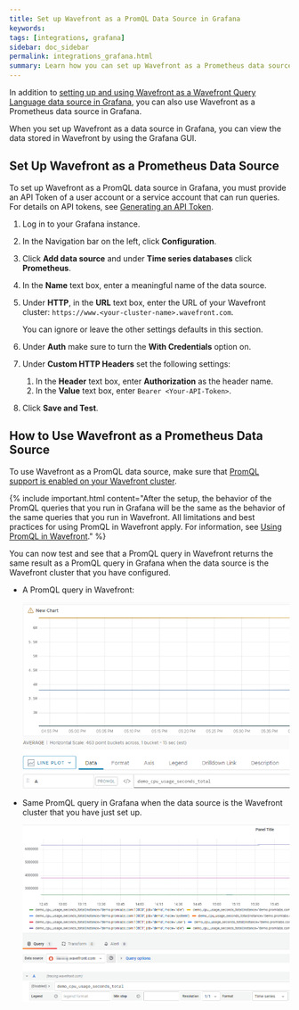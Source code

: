 ```yaml
---
title: Set up Wavefront as a PromQL Data Source in Grafana
keywords:
tags: [integrations, grafana]
sidebar: doc_sidebar
permalink: integrations_grafana.html
summary: Learn how you can set up Wavefront as a Prometheus data source in Grafana.
---
```


In addition to [setting up and using Wavefront as a Wavefront Query Language data source in Grafana](integrations/grafana.html), you can also use Wavefront as a Prometheus data source in Grafana. 

When you set up Wavefront as a data source in Grafana, you can view the data stored in Wavefront by using the Grafana GUI. 

## Set Up Wavefront as a Prometheus Data Source

To set up Wavefront as a PromQL data source in Grafana, you must provide an API Token of a user account or a service account that can run queries. For details on API tokens, see [Generating an API Token](https://docs.wavefront.com/wavefront_api.html#generating-an-api-token).

1. Log in to your Grafana instance.

2. In the Navigation bar on the left, click **Configuration**. 

3. Click **Add data source** and under **Time series databases** click **Prometheus**. 

4. In the **Name** text box, enter a meaningful name of the data source. 

5. Under **HTTP**, in the **URL** text box, enter the URL of your Wavefront cluster: `https://www.<your-cluster-name>.wavefront.com`.
   
   You can ignore or leave the other settings defaults in this section.
   
6. Under **Auth** make sure to turn the **With Credentials** option on.

7. Under **Custom HTTP Headers** set the following settings:
    
    1. In the **Header** text box, enter **Authorization** as the header name.
    2. In the **Value** text box, enter `Bearer <Your-API-Token>`. 
    
8. Click **Save and Test**.

## How to Use Wavefront as a Prometheus Data Source

To use Wavefront as a PromQL data source, make sure that [PromQL support is enabled on your Wavefront cluster](https://docs.wavefront.com/wavefront_prometheus.html#set-promql-organization-settings-administrator-only). 

{% include important.html content="After the setup, the behavior of the PromQL queries that you run in Grafana will be the same as the behavior of the same queries that you run in Wavefront. All limitations and best practices for using PromQL in Wavefront apply. For information, see [Using PromQL in Wavefront](https://docs.wavefront.com/wavefront_prometheus.html)." %}

You can now test and see that a PromQL query in Wavefront returns the same result as a PromQL query in Grafana when the data source is the Wavefront cluster that you have configured. 

* A PromQL query in Wavefront:

   ![PromQL query in Wavefront](images/grafana-wavefront-example-promQL.png)

* Same PromQL query in Grafana when the data source is the Wavefront cluster that you have just set up.

   ![PromQL query in Grafana](images/grafana-wavefront-promQL.png)
 
 

